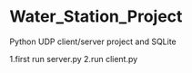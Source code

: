 # Water_Station_Project
Python UDP client/server project and SQLite

1.first run server.py
2.run client.py
